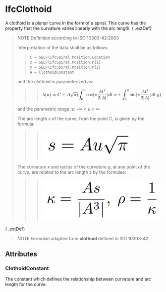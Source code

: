 # IfcClothoid

A clothoid is a planar curve in the form of a spiral. This curve has the property that the curvature varies linearly with the arc length. 
{ .extDef}
> NOTE Definition according to ISO 10303-42:2003
> 
> Interpretation of the data shall be as follows:
>> 
>> ```
>> C = SELF\IfcSpiral.Position.Location  
>> x = SELF\IfcSpiral.Position.P[1] 
>> y = SELF\IfcSpiral.Position.P[2]   
>> A = ClothoidConstant
>> ```
> and the clothoid is parameterized as:
> 
>> 
>>> ![formula](../../../../figures/ifcclothoid_parameterisation.PNG)

> and the parametric range is: -&infin; < _u_ < &infin;
>>
> The arc length _s_ of the curve, from the point C, is given by the formula:
>>
>>> ![formula](../../../../figures/ifcclothoid_arclength.PNG)
>>
> The curvature _κ_ and radius of the curvature _ρ_, at any point of the curve, are related to the arc length _s_ by the formulae:
>>
>>> ![formula](../../../../figures/ifcclothoid_curvature.PNG)
>>
{ .extDef}
> NOTE Formulae adapted from **clothoid** defined in ISO 10303-42

## Attributes

### ClothoidConstant
The constant which defines the relationship between curvature and arc length for the curve.

